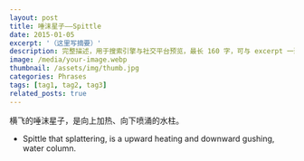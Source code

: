 ```yaml
---
layout: post
title: 唾沫星子——Spittle
date: 2015-01-05
excerpt: '（这里写摘要）'
description: 完整描述，用于搜索引擎与社交平台预览，最长 160 字，可与 excerpt 一致
image: /media/your-image.webp
thumbnail: /assets/img/thumb.jpg
categories: Phrases
tags: [tag1, tag2, tag3]
related_posts: true
---
```


横飞的唾沫星子，是向上加热、向下喷涌的水柱。

- Spittle that splattering, is a upward heating and downward gushing, water column.